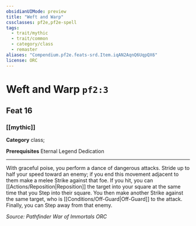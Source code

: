 ```yaml
---
obsidianUIMode: preview
title: "Weft and Warp"
cssclasses: pf2e,pf2e-spell
tags:
  - trait/mythic
  - trait/common
  - category/class
  - remaster
aliases: "Compendium.pf2e.feats-srd.Item.iqAN2AqnQ6UqpQX6"
license: ORC
---
```

# Weft and Warp `pf2:3`
## Feat 16
### [[mythic]]

**Category** class; 



**Prerequisites** Eternal Legend Dedication
* * *
With graceful poise, you perform a dance of dangerous attacks. Stride up to half your speed toward an enemy; if you end this movement adjacent to them make a melee Strike against that foe. If you hit, you can [[Actions/Reposition|Reposition]] the target into your square at the same time that you Step into their square. You then make another Strike against the same target, who is [[Conditions/Off-Guard|Off-Guard]] to the attack. Finally, you can Step away from that enemy.

*Source: Pathfinder War of Immortals*
*ORC*